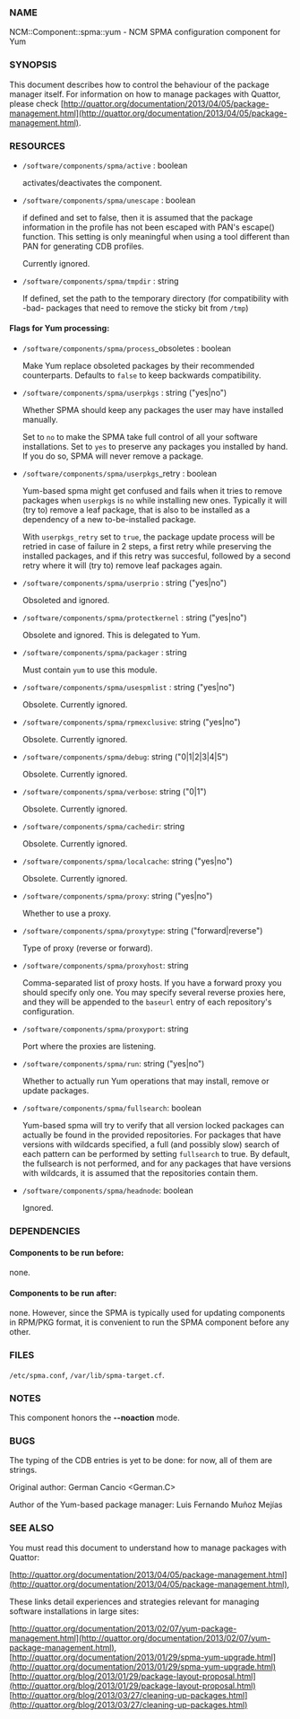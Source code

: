 ### NAME

NCM::Component::spma::yum - NCM SPMA configuration component for Yum

### SYNOPSIS

This document describes how to control the behaviour of the package
manager itself.  For information on how to manage packages with
Quattor, please check
[http://quattor.org/documentation/2013/04/05/package-management.html](http://quattor.org/documentation/2013/04/05/package-management.html).

### RESOURCES

- `/software/components/spma/active` : boolean

    activates/deactivates the component.

- `/software/components/spma/unescape` : boolean

    if defined and set to false, then it is assumed that the package information in
    the profile has not been escaped with PAN's escape() function. This setting is
    only meaningful when using a tool different than PAN for generating CDB
    profiles.

    Currently ignored.

- `/software/components/spma/tmpdir` : string

    If defined, set the path to the temporary directory (for compatibility
    with -bad- packages that need to remove the sticky bit from `/tmp`)

#### Flags for Yum processing:

- `/software/components/spma/process`\_obsoletes : boolean

    Make Yum replace obsoleted packages by their recommended counterparts.
    Defaults to `false` to keep backwards compatibility.

- `/software/components/spma/userpkgs` : string ("yes|no")

    Whether SPMA should keep any packages the user may have installed
    manually.

    Set to `no` to make the SPMA take full control of all your software
    installations.  Set to `yes` to preserve any packages you installed
    by hand.  If you do so, SPMA will never remove a package.

- `/software/components/spma/userpkgs`\_retry : boolean

    Yum-based spma might get confused and fails when it tries 
    to remove packages when `userpkgs` is `no` while installing 
    new ones. Typically it will (try to) remove a 
    leaf package, that is also to be installed as a dependency of a new 
    to-be-installed package.

    With `userpkgs_retry` set to `true`, the package update process 
    will be retried in case of failure in 2 steps, a first retry while 
    preserving the installed packages, and if this retry was succesful, 
    followed by a second retry where it will (try to) remove leaf packages 
    again.

- `/software/components/spma/userprio` : string ("yes|no")

    Obsoleted and ignored.

- `/software/components/spma/protectkernel` : string ("yes|no")

    Obsolete and ignored.  This is delegated to Yum.

- `/software/components/spma/packager` : string

    Must contain `yum` to use this module.

- `/software/components/spma/usespmlist` : string ("yes|no")

    Obsolete.  Currently ignored.

- `/software/components/spma/rpmexclusive`: string ("yes|no")

    Obsolete.  Currently ignored.

- `/software/components/spma/debug`: string ("0|1|2|3|4|5")

    Obsolete.  Currently ignored.

- `/software/components/spma/verbose`: string ("0|1")

    Obsolete.  Currently ignored.

- `/software/components/spma/cachedir`: string

    Obsolete.  Currently ignored.

- `/software/components/spma/localcache`: string ("yes|no")

    Obsolete.  Currently ignored.

- `/software/components/spma/proxy`: string ("yes|no")

    Whether to use a proxy.

- `/software/components/spma/proxytype`: string ("forward|reverse")

    Type of proxy (reverse or forward).

- `/software/components/spma/proxyhost`: string

    Comma-separated list of proxy hosts.  If you have a forward proxy you
    should specify only one.  You may specify several reverse proxies
    here, and they will be appended to the `baseurl` entry of each
    repository's configuration.

- `/software/components/spma/proxyport`: string

    Port where the proxies are listening.

- `/software/components/spma/run`: string ("yes|no")

    Whether to actually run Yum operations that may install, remove or
    update packages.

- `/software/components/spma/fullsearch`: boolean 

    Yum-based spma will try to verify that all version locked packages
    can actually be found in the provided repositories. For packages 
    that have versions with wildcards specified, a full (and possibly slow) 
    search of each pattern can be performed by setting `fullsearch` to true.
    By default, the fullsearch is not performed, and for any packages that have
    versions with wildcards, it is assumed that the repositories contain them.

- `/software/components/spma/headnode`: boolean

    Ignored.

### DEPENDENCIES

#### Components to be run before:

none.

#### Components to be run after:

none. However, since the SPMA is typically used for updating components
in RPM/PKG format, it is convenient to run the SPMA component before any
other.

### FILES

`/etc/spma.conf`, `/var/lib/spma-target.cf`.

### NOTES

This component honors the __\--noaction__ mode.

### BUGS

The typing of the CDB entries is yet to be done: for now, all of them are
strings.

Original author: German Cancio <German.C>

Author of the Yum-based package manager: Luis Fernando Muñoz Mejías

### SEE ALSO

You must read this document to understand how to manage packages
with Quattor:

[http://quattor.org/documentation/2013/04/05/package-management.html](http://quattor.org/documentation/2013/04/05/package-management.html),

These links detail experiences and strategies relevant for managing
software installations in large sites:

[http://quattor.org/documentation/2013/02/07/yum-package-management.html](http://quattor.org/documentation/2013/02/07/yum-package-management.html),
[http://quattor.org/documentation/2013/01/29/spma-yum-upgrade.html](http://quattor.org/documentation/2013/01/29/spma-yum-upgrade.html)
[http://quattor.org/blog/2013/01/29/package-layout-proposal.html](http://quattor.org/blog/2013/01/29/package-layout-proposal.html)
[http://quattor.org/blog/2013/03/27/cleaning-up-packages.html](http://quattor.org/blog/2013/03/27/cleaning-up-packages.html)
